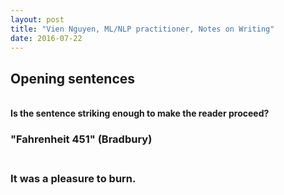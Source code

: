 ```yaml
---
layout: post
title: "Vien Nguyen, ML/NLP practitioner, Notes on Writing"
date: 2016-07-22
---
```


<p align = "justify">
	<h2>Opening sentences</h2><br>
	<strong>Is the sentence striking enough to make the reader proceed?</strong>
	<h3>&quot;Fahrenheit 451&quot; (Bradbury)<h3><br>
	It was a pleasure to burn.
</p>
<div>
<script>
  (function(i,s,o,g,r,a,m){i['GoogleAnalyticsObject']=r;i[r]=i[r]||function(){
  (i[r].q=i[r].q||[]).push(arguments)},i[r].l=1*new Date();a=s.createElement(o),
  m=s.getElementsByTagName(o)[0];a.async=1;a.src=g;m.parentNode.insertBefore(a,m)
  })(window,document,'script','https://www.google-analytics.com/analytics.js','ga');

  ga('create', 'UA-77434616-1', 'auto');
  ga('send', 'pageview');

</script>
</div>